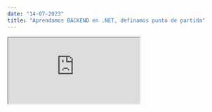 ```yaml
---
date: "14-07-2023"
title: "Aprendamos BACKEND en .NET, definamos punto de partida"
---
```

<iframe src="https://www.youtube.com/embed/B28dA_nnI68" allowfullscreen></iframe>
